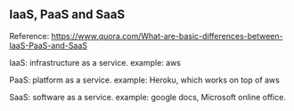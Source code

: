 IaaS, PaaS and SaaS
---------------------------

Reference: https://www.quora.com/What-are-basic-differences-between-IaaS-PaaS-and-SaaS

IaaS: infrastructure as a service. example: aws

PaaS: platform as a service. example: Heroku, which works on top of aws

SaaS: software as a service. example: google docs, Microsoft online office.

